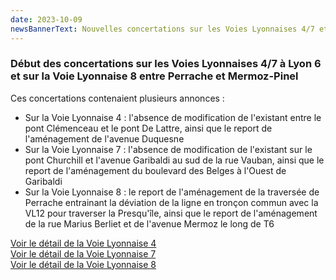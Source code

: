 ```yaml
---
date: 2023-10-09
newsBannerText: Nouvelles concertations sur les Voies Lyonnaises 4/7 et 8
---
```


### Début des concertations sur les Voies Lyonnaises 4/7 à Lyon 6 et sur la Voie Lyonnaise 8 entre Perrache et Mermoz-Pinel
Ces concertations contenaient plusieurs annonces :

- Sur la Voie Lyonnaise 4 : l'absence de modification de l'existant entre le pont Clémenceau et le pont De Lattre, ainsi que le report de l'aménagement de l'avenue Duquesne
- Sur la Voie Lyonnaise 7 : l'absence de modification de l'existant sur le pont Churchill et l'avenue Garibaldi au sud de la rue Vauban, ainsi que le report de l'aménagement du boulevard des Belges à l'Ouest de Garibaldi
- Sur la Voie Lyonnaise 8 : le report de l'aménagement de la traversée de Perrache entrainant la déviation de la ligne en tronçon commun avec la VL12 pour traverser la Presqu'île, ainsi que le report de l'aménagement de la rue Marius Berliet et de l'avenue Mermoz le long de T6

[Voir le détail de la Voie Lyonnaise 4](/voie-lyonnaise-4/)  
[Voir le détail de la Voie Lyonnaise 7](/voie-lyonnaise-7/)  
[Voir le détail de la Voie Lyonnaise 8](/voie-lyonnaise-8/)
